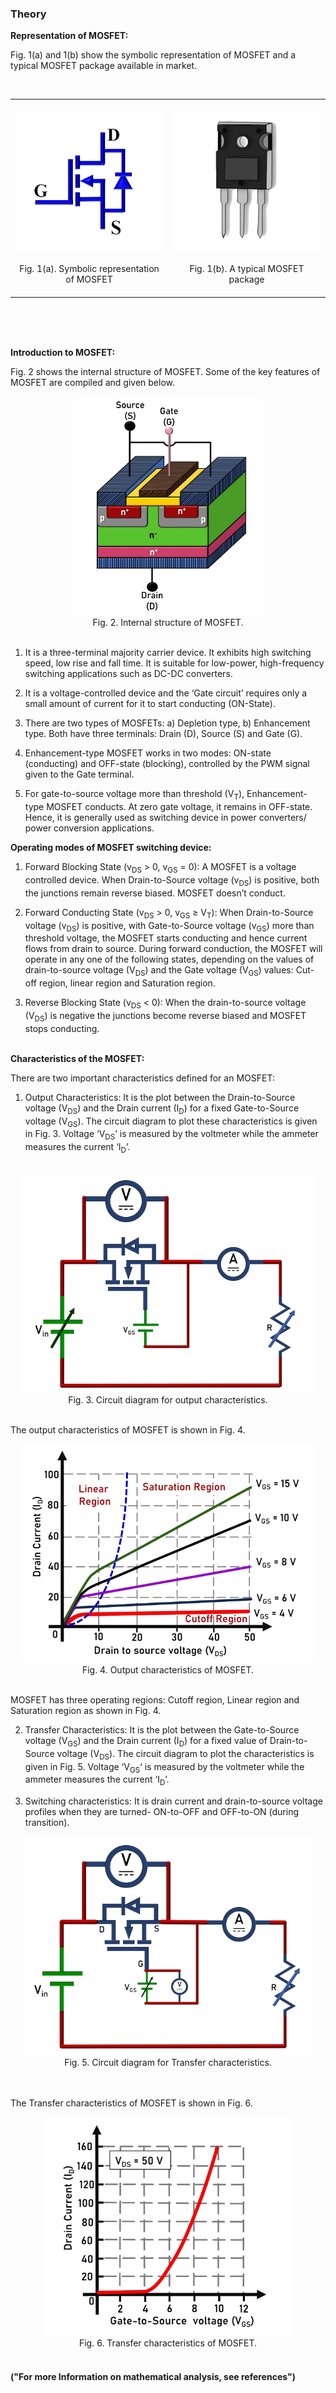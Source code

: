 ### Theory


**Representation of MOSFET:**

Fig. 1(a) and 1(b) show the symbolic representation of MOSFET and a typical MOSFET package available in market.

<br>

<table border="0" align="center" style="width:100%; border:none;">
  <tr>
<td style="width:50%">
<center>

<br>
<img src="images/th1.png">
<br><br>
Fig. 1(a). Symbolic representation of MOSFET
<br><br>
</center>
</td>
<td style="width:50%">
  
<center>

<br>
<img src="images/th2.png">
<br><br>
Fig. 1(b). A typical MOSFET package
<br><br>
</center> 
    </td>
  </tr>
</table>
<br>

<br>
<div style="float: left; width:100%;"><br>
  
**Introduction to MOSFET:**

Fig. 2 shows the internal structure of MOSFET. Some of the key features of MOSFET are compiled and given below.

</div>

<center>
<img src="images/th3.png" height="350px">

<br>
Fig. 2. Internal structure of MOSFET.
<br>
</center>
<br>

1.	It is a three-terminal majority carrier device. It exhibits high switching speed, low rise and fall time. It is suitable for low-power, high-frequency switching applications such as DC-DC converters.<br>

2.	It is a voltage-controlled device and the ‘Gate circuit’ requires only a small amount of current for it to start conducting (ON-State).<br>

3.	There are two types of MOSFETs: a) Depletion type, b) Enhancement type. Both have three terminals: Drain (D), Source (S) and Gate (G).<br>

4.  Enhancement-type MOSFET works in two modes: ON-state (conducting) and OFF-state (blocking), controlled by the PWM signal given to the Gate terminal.<br>

5.  For gate-to-source voltage more than threshold (V<sub>T</sub>), Enhancement-type MOSFET conducts. At zero gate voltage, it remains in OFF-state. Hence, it is generally used as switching device in power converters/ power conversion applications.<br>	  


**Operating modes of MOSFET switching device:**
<br>

1.	Forward Blocking State (v<sub>DS</sub> > 0, v<sub>GS</sub> = 0): A MOSFET is a voltage controlled device. When Drain-to-Source voltage (v<sub>DS</sub>) is positive, both the junctions remain reverse biased. MOSFET doesn’t conduct.

2.	Forward Conducting State (v<sub>DS</sub> > 0, v<sub>GS</sub> ≥ V<sub>T</sub>): When Drain-to-Source voltage (v<sub>DS</sub>) is positive, with Gate-to-Source voltage (v<sub>GS</sub>) more than threshold voltage, the MOSFET starts conducting and hence current flows from drain to source. 
During forward conduction, the MOSFET will operate in any one of the following states, depending on the values of drain-to-source voltage (V<sub>DS</sub>) and the Gate voltage (V<sub>GS</sub>) values: Cut-off region, linear region and Saturation region.
  
3.	Reverse Blocking State (v<sub>DS</sub> < 0):  When the drain-to-source voltage (V<sub>DS</sub>) is negative the junctions become reverse biased and MOSFET stops conducting.<br><br>

**Characteristics of the MOSFET:**

There are two important characteristics defined for an MOSFET:

1.	Output Characteristics: It is the plot between the Drain-to-Source voltage (V<sub>DS</sub>) and the Drain current (I<sub>D</sub>) for a fixed Gate-to-Source voltage (V<sub>GS</sub>). The circuit diagram to plot these characteristics is given in Fig. 3. Voltage ‘V<sub>DS</sub>’ is measured by the voltmeter while the ammeter measures the current ‘I<sub>D</sub>’.<br><br>

<center>
<img src="images/th4.png" height="350px">

<br>
Fig. 3. Circuit diagram for output characteristics.
<br>
</center>
<br> 

The output characteristics of MOSFET is shown in Fig. 4.

<center>
<img src="images/th5.png" height="350px">

<br>
Fig. 4. Output characteristics of MOSFET.
<br>
</center>
<br> 

MOSFET has three operating regions: Cutoff region, Linear region and Saturation region as shown in Fig. 4.

2.	Transfer Characteristics: It is the plot between the Gate-to-Source voltage (V<sub>GS</sub>) and the Drain current (I<sub>D</sub>) for a fixed value of Drain-to-Source voltage (V<sub>DS</sub>). The circuit diagram to plot the characteristics is given in Fig. 5. Voltage ‘V<sub>GS</sub>‘ is measured by the voltmeter while the ammeter measures the current ‘I<sub>D</sub>’.<br>

3.	Switching characteristics: It is drain current and drain-to-source voltage profiles when they are turned- ON-to-OFF and OFF-to-ON (during transition).<br>



<center>
<img src="images/th6.png" height="350px">

<br>
Fig. 5. Circuit diagram for Transfer characteristics.
<br>
</center>
<br> 
<div style="float: left; width:100%;"><br>

The Transfer characteristics of MOSFET is shown in Fig. 6.

</div>

<center>
<img src="images/th7.png" height="350px">

<br>
Fig. 6. Transfer characteristics of MOSFET.
<br>
</center>
<br>

<div style="float: left; width:100%;">
  
#### ("For more Information on mathematical analysis, see references")
<br></div>
